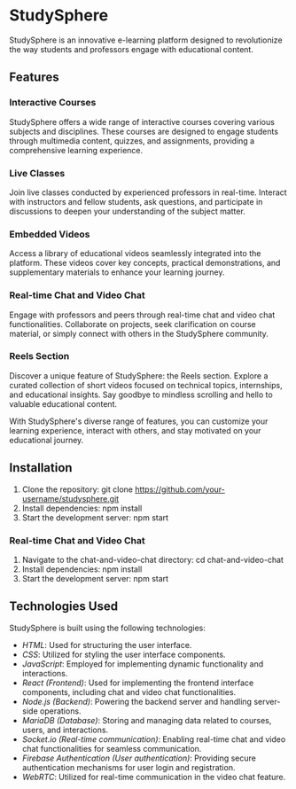 # StudySphere

StudySphere is an innovative e-learning platform designed to revolutionize the way students and professors engage with educational content.

## Features

### Interactive Courses
StudySphere offers a wide range of interactive courses covering various subjects and disciplines. These courses are designed to engage students through multimedia content, quizzes, and assignments, providing a comprehensive learning experience.

### Live Classes
Join live classes conducted by experienced professors in real-time. Interact with instructors and fellow students, ask questions, and participate in discussions to deepen your understanding of the subject matter.

### Embedded Videos
Access a library of educational videos seamlessly integrated into the platform. These videos cover key concepts, practical demonstrations, and supplementary materials to enhance your learning journey.

### Real-time Chat and Video Chat
Engage with professors and peers through real-time chat and video chat functionalities. Collaborate on projects, seek clarification on course material, or simply connect with others in the StudySphere community.

### Reels Section
Discover a unique feature of StudySphere: the Reels section. Explore a curated collection of short videos focused on technical topics, internships, and educational insights. Say goodbye to mindless scrolling and hello to valuable educational content.

With StudySphere's diverse range of features, you can customize your learning experience, interact with others, and stay motivated on your educational journey.

## Installation

1. Clone the repository: git clone https://github.com/your-username/studysphere.git
2. Install dependencies: npm install
3. Start the development server: npm start

### Real-time Chat and Video Chat
1. Navigate to the chat-and-video-chat directory: cd chat-and-video-chat
2. Install dependencies: npm install
3. Start the development server: npm start

## Technologies Used

StudySphere is built using the following technologies:

- *HTML*: Used for structuring the user interface.
- *CSS*: Utilized for styling the user interface components.
- *JavaScript*: Employed for implementing dynamic functionality and interactions.
- *React (Frontend)*: Used for implementing the frontend interface components, including chat and video chat functionalities.
- *Node.js (Backend)*: Powering the backend server and handling server-side operations.
- *MariaDB (Database)*: Storing and managing data related to courses, users, and interactions.
- *Socket.io (Real-time communication)*: Enabling real-time chat and video chat functionalities for seamless communication.
- *Firebase Authentication (User authentication)*: Providing secure authentication mechanisms for user login and registration.
- *WebRTC*: Utilized for real-time communication in the video chat feature.
